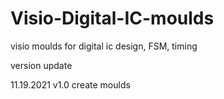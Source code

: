 # Visio-Digital-IC-moulds
visio moulds for digital ic design, FSM, timing

version update

11.19.2021 v1.0 create moulds
